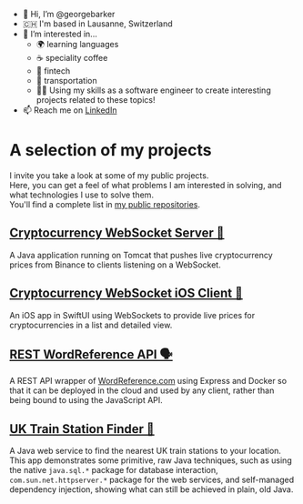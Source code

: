 - 👋 Hi, I’m @georgebarker
- 🇨🇭 I'm based in Lausanne, Switzerland
- 👀 I’m interested in...
  - 🌍  learning languages
  - ☕️  speciality coffee
  - 💸  fintech
  - 🚆  transportation
  - 👨‍💻  Using my skills as a software engineer to create interesting projects related to these topics!
- 📫 Reach me on [LinkedIn](https://www.linkedin.com/in/georgebarker97/)

# A selection of my projects
I invite you take a look at some of my public projects.  
  Here, you can get a feel of what problems I am interested in solving, and what technologies I use to solve them.  
  You'll find a complete list in [my public repositories](https://github.com/georgebarker?tab=repositories).

<!--
Under maintenance!
## [SBB CFF FFS - Passenger display 🚞🇨🇭](https://sbb-cff-ffs.up.railway.app)
A React app using a Java & Spring Boot backend, deployed in Google Cloud, that recreates in real time the passenger information displays seen on train platforms throughout Switzerland, using SBB's display API.
-->

## [Cryptocurrency WebSocket Server 🤑](https://github.com/georgebarker/crypto-websocket-server)
A Java application running on Tomcat that pushes live cryptocurrency prices from Binance to clients listening on a WebSocket.

## [Cryptocurrency WebSocket iOS Client 📱](https://github.com/georgebarker/ios-crypto-websocket-client)
An iOS app in SwiftUI using WebSockets to provide live prices for cryptocurrencies in a list and detailed view.

## [REST WordReference API 🗣️](https://github.com/georgebarker/rest-wordreference-api)
 A REST API wrapper of [WordReference.com](https://wordreference.com) using Express and Docker so that it can be deployed in the cloud and used by any client, rather than being bound to using the JavaScript API. 

## [UK Train Station Finder 🚉](https://github.com/georgebarker/StationServer)
A Java web service to find the nearest UK train stations to your location.  
  This app demonstrates some primitive, raw Java techniques, such as using the native `java.sql.*` package for database interaction, `com.sun.net.httpserver.*` package for the web services, and self-managed dependency injection, showing what can still be achieved in plain, old Java.

<!---
georgebarker/georgebarker is a ✨ special ✨ repository because its `README.md` (this file) appears on your GitHub profile.
You can click the Preview link to take a look at your changes.
--->
